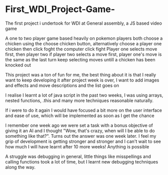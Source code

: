 # First_WDI_Project-Game-
The first project i undertook for WDI at General assembly, a JS based video game

A one to two player game based heavily on pokemon
players both choose a chicken using the choose chicken button, alternatively choose a player one chicken then click foght the computer
click fight
Player one selects move first, then player two
if player two selects a move first, player one's move is the same as the last turn
keep selecting moves untill a chicken has been knocked out

This project was a ton of fun for me, the best thing about it is that I really want to keep developing it after project week is over, I want to add images and effects and move descriptions and the list goes on

I realise I learnt a lot of java script in the past two weeks, I was using arrays, nested functions, .this and many more techniques reasonable naturally.

If i were to do it again I would have focused a bit more on the user interface and ease of use, which will be implemented as soon as I get the chance

I remember one week ago we were set a task with a bonus objective of giving it an AI and I thought "Wow, that's crazy, when will I be able to do something like that?". Turns out the answer was one week later. I feel my grip of development is getting stronger and stronger and I can't wait to see how much I will have learnt after 10 more weeks! Anything is possible

A struggle was debugging in general, little things like misspellings and calling functions took a lot of time, but I learnt new debugging techniques along the way.


